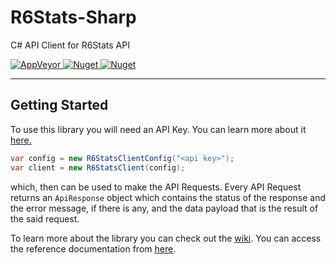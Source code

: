 # R6Stats-Sharp
C# API Client for R6Stats API

<a href="https://ci.appveyor.com/project/CenkErgen/r6stats-sharp">
<img alt="AppVeyor" src="https://img.shields.io/appveyor/build/CenkErgen/r6stats-sharp?logo=appveyor&logoColor=white&style=for-the-badge">
</a>
<a href="https://www.nuget.org/packages/R6Stats-Sharp/">
<img alt="Nuget" src="https://img.shields.io/nuget/dt/R6Stats-Sharp?color=blue&logo=nuget&logoColor=white&style=for-the-badge">
</a>
<a href="https://www.nuget.org/packages/R6Stats-Sharp/">
<img alt="Nuget" src="https://img.shields.io/nuget/v/R6Stats-Sharp?color=pink&logo=nuget&logoColor=white&style=for-the-badge">
</a>

---
## Getting Started
To use this library you will need an API Key. You can learn more about it [here.](https://github.com/R6Stats/r6stats-node#api-key)
```csharp
var config = new R6StatsClientConfig("<api key>");
var client = new R6StatsClient(config);
```
which, then can be used to make the API Requests. Every API Request returns an `ApiResponse` object which contains the status of the response and the error message, if there is any, and the data payload that is the result of the said request.

To learn more about the library you can check out the [wiki](https://github.com/Cenngo/R6Stats-Sharp/wiki).
You can access the reference documentation from [here](https://cenngo.github.io/R6Stats-Sharp/api/R6Stats.html).
